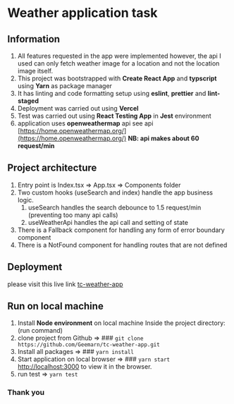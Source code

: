 # Weather application task

## Information
1. All features requested in the app were implemented however, the api I used can only fetch weather image
for a location and not the location image itself.
2. This project was bootstrapped with **Create React App** and **typscript** using **Yarn** as package manager
3. It has linting and code formatting setup using **eslint**, **prettier** and **lint-staged**
4. Deployment was carried out using **Vercel**
5. Test was carried out using **React Testing App** in **Jest** environment
6. application uses **openweathermap** api see api [https://home.openweathermap.org/](https://home.openweathermap.org/)
**NB: api makes about 60 request/min**

## Project architecture
1. Entry point is Index.tsx => App.tsx => Components folder
2. Two custom hooks (useSearch and index) handle the app business logic.
   1. useSearch handles the search debounce to 1.5 request/min (preventing too many api calls)
   2. useWeatherApi handles the api call and setting of state
3. There is a Fallback component for handling any form of error boundary component
4. There is a NotFound component for handling routes that are not defined

## Deployment
please visit this live link [tc-weather-app](https://tc-weather-app-lemon.vercel.app/)

## Run on local machine
1. Install **Node environment** on local machine 
Inside the project directory: (run command)
2. clone project from Github => ### `git clone https://github.com/Geemarn/tc-weather-app.git`
3. Install all packages  => ### `yarn install`
4. Start application on local browser => ### `yarn start`
[http://localhost:3000](http://localhost:3000) to view it in the browser.
5. run test => `yarn test`

### Thank you
